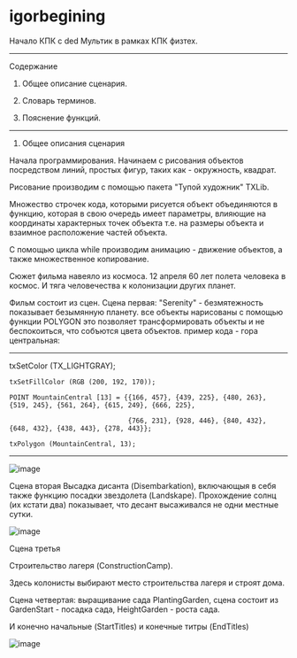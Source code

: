 # igorbegining
Начало КПК с ded
Мультик в рамках КПК физтех.
___________________________________________________________________________________________________________________________________________________________________________
Содержание

1. Общее описание сценария.

2. Словарь терминов.

3. Пояснение функций.
_____________________________________________________________________________________________________________________________________________________________________________

1. Общее описания сценария


Начала программирования. Начинаем с рисования объектов посредством линий, простых фигур, таких как - окружность, квадрат.

Рисование производим с помощью пакета "Тупой художник" TXLib.

Множество строчек кода, которыми рисуется объект объединяются в функцию, которая в свою очередь имеет параметры, влияющие на координаты характерных точек объекта т.е. на размеры объекта и взаимное расположение частей объекта.

С помощью цикла while производим анимацию - движение объектов, а также множественное копирование.

Сюжет фильма навеяло из космоса. 12 апреля 60 лет полета человека в космос.
И тяга человечества к колонизации других планет.

Фильм состоит из сцен.
Сцена первая: "Serenity" - безмятежность показывает безымянную планету. все объекты нарисованы с помощью функции POLYGON это позволяет трансформировать объекты и не беспокоиться, что собъются цвета объектов.
пример кода - гора центральная:
____________________________________________________________________________________________________________________
txSetColor (TX_LIGHTGRAY);

    txSetFillColor (RGB (200, 192, 170));
    
    POINT MountainCentral [13] = {{166, 457}, {439, 225}, {480, 263}, {519, 245}, {561, 264}, {615, 249}, {666, 225},
    
                                  {766, 231}, {928, 446}, {840, 432}, {648, 432}, {438, 443}, {278, 443}};
                                  
    txPolygon (MountainCentral, 13);
    
_____________________________________________________________________________________________________________________

![image](https://user-images.githubusercontent.com/82120731/114665619-4fde3e00-9d0e-11eb-9fd7-befc6b0aa4d6.png)


Сцена вторая Высадка дисанта  (Disembarkation), включающыя в себя также функцию посадки звездолета (Landskape). Прохождение солнц (их кстати два) показывает, 
что десант высаживался не одни местные сутки.

![image](https://user-images.githubusercontent.com/82120731/114667207-40f88b00-9d10-11eb-945c-4316ea89a506.png)

Сцена третья

Строительство лагеря (ConstructionCamp).

Здесь колонисты выбирают место строительства лагеря и строят дома.

Сцена четвертая: выращивание сада  PlantingGarden, сцена состоит из GardenStart - посадка сада, HeightGarden - роста сада.

И конечно начальные (StartTitles) и конечные титры (EndTitles)

![image](https://user-images.githubusercontent.com/82120731/115136097-7366f880-a02e-11eb-9ea5-9496ebba39b7.png)




